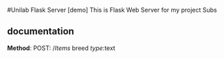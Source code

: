 #Unilab Flask Server [demo]
This is Flask Web Server for my project Subs
## documentation

**Method**:
POST: /_Items_
breed _type_:text